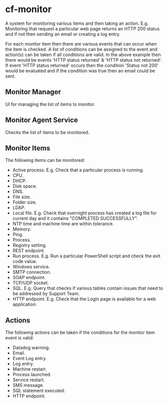 # cf-monitor

A system for monitoring various items and then taking an action. E.g. Monitoring that request a particular
web page returns an HTTP 200 status and if not then sending an email or creating a log entry.

For each monitor item then there are various events that can occur when the item is checked. A list of conditions
can be assigned to the event and action(s) can be taken if all conditions are valid. In the above example then 
there would be events 'HTTP status returned' & 'HTTP status not returned'. If event 'HTTP status returned' occurs
then the condition 'Status not 200' would be evaluated and if the condition was true then an email could be sent.

Monitor Manager
---------------
UI for managing the list of items to monitor.

Monitor Agent Service
---------------------
Checks the list of items to be monitored.

Monitor Items
-------------
The following items can be monitored:
- Active process. E.g. Check that a particular process is running.
- CPU.
- DHCP.
- Disk space.
- DNS.
- File size.
- Folder size.
- LDAP.
- Local file. E.g. Check that overnight process has created a log file for current day and it contains "COMPLETED SUCCESSFULLY".
- NTP time and machine time are within tolerance.
- Memory.
- Ping.
- Process.
- Registry setting.
- REST endpoint.
- Run process. E.g. Run a particular PowerShell script and check the exit code value.
- Windows service.
- SMTP connection.
- SOAP endpoint.
- TCP/UDP socket.
- SQL. E.g. Query that checks if various tables contain issues that need to be addressed by Support Team.
- HTTP endpoint. E.g. Check that the Login page is available for a web application.

Actions
-------
The following actions can be taken if the conditions for the monitor item event is valid:
- Datadog warning.
- Email.
- Event Log entry.
- Log entry.
- Machine restart.
- Process launched.
- Service restart.
- SMS message.
- SQL statement executed.
- HTTP endpoint.

